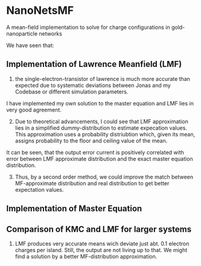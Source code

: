 # NanoNetsMF
A mean-field implementation to solve for charge configurations in gold-nanoparticle networks


We have seen that:

## Implementation of Lawrence Meanfield (LMF)

1. the single-electron-transistor of lawrence is much more accurate than expected due to systematic deviations between Jonas and my Codebase or different simulation parameters.

I have implemented my own solution to the master equation and LMF lies in very good agreement.

2. Due to theoretical advancements, I could see that LMF approximation lies in a simplified dummy-distribution to estimate expecation values. This approximation uses a probability distriubtion which, given its mean, assigns probability to the floor and ceiling value of the mean.

It can be seen, that the output error current is positively correlated with error between LMF approximate distribution and the exact master equation distribution.

3. Thus, by a second order method, we could improve the match between MF-approximate distribution and real distribution to get better expectation values.

## Implementation of Master Equation

## Comparison of KMC and LMF for larger systems

1. LMF produces very accurate means wich deviate just abt. 0.1 electron charges per island. Still, the output are not living up to that. We might find a solution by a better MF-distribution approximation.
